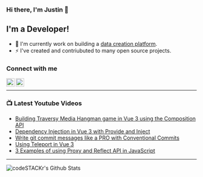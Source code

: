 ### Hi there, I'm Justin 👋

## I'm a Developer!

- 🔭 I'm currently work on building a [data creation platform](https://datatorch.io).
- ⚡ I've created and contriubuted to many open source projects.

### Connect with me

[<img align="left" alt="jsbroks | YouTube" width="22px" src="https://cdn.jsdelivr.net/npm/simple-icons@v3/icons/youtube.svg" />][youtube]
[<img align="left" alt="jsbroks | LinkedIn" width="22px" src="https://cdn.jsdelivr.net/npm/simple-icons@v3/icons/linkedin.svg" />][linkedin]

<br />

---

### 📺 Latest Youtube Videos

<!-- YOUTUBE:START -->
- [Building Traversy Media Hangman game in Vue 3 using the Composition API](https://www.youtube.com/watch?v=8zXvmmn9qVo)
- [Dependency Injection in Vue 3 with Provide and Inject](https://www.youtube.com/watch?v=dOxjzgZpTfk)
- [Write git commit messages like a PRO with Conventional Commits](https://www.youtube.com/watch?v=OJqUWvmf4gg)
- [Using Teleport in Vue 3](https://www.youtube.com/watch?v=aYnm4Pc1ICY)
- [3 Examples of using Proxy and Reflect API in JavaScript](https://www.youtube.com/watch?v=yj56BCWiE28)
<!-- YOUTUBE:END -->

---

<img align="center" alt="codeSTACKr's Github Stats" src="https://github-readme-stats.vercel.app/api?username=jsbroks&show_icons=true&hide_border=true" >


[youtube]: https://www.youtube.com/channel/UCro4e-xxAYrgwt5cOccnE0A
[github]: https://www.github.com/jsbroks
[linkedin]: https://www.linkedin.com/in/jsbroks/
